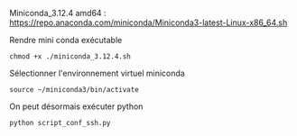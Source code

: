 Miniconda_3.12.4 amd64 :
https://repo.anaconda.com/miniconda/Miniconda3-latest-Linux-x86_64.sh

Rendre mini conda exécutable
```
chmod +x ./miniconda_3.12.4.sh
```

Sélectionner l'environnement virtuel miniconda
```
source ~/miniconda3/bin/activate
```

On peut désormais exécuter python
```
python script_conf_ssh.py
```